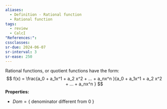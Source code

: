 ```yaml
---
aliases:
  - Definition - Rational function
  - Rational function
tags:
  - review
  - CalcI
"References:": 
cssclasses:
sr-due: 2024-06-07
sr-interval: 3
sr-ease: 250
---
```

Rational functions, or quotient functions have the form: 
$$
f(x) = \frac{a_0 + a_1x^1 + a_2 x^2 + ... + a_nx^n }{a_0 + a_1x^1 + a_2 x^2 + ... + a_nx^n }
$$
**Properties:**
+ $Dom = \{\text{ denominator different from 0 }\}$

